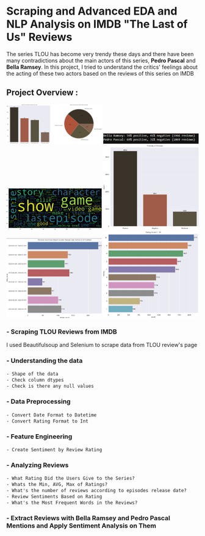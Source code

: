 #  Scraping and Advanced EDA and NLP Analysis on IMDB "The Last of Us" Reviews 
The series TLOU has become very trendy these days and there have been many contradictions about the main actors of this series, **Pedro Pascal** and **Bella Ramsey**. In this project, I tried to understand the critics' feelings about the acting of these two actors based on the reviews of this series on IMDB

## Project Overview :
<img src = "src/plot6.png" width ="250" />
<img src = "src/plot5.png" width ="250" />
<img src = "src/plot4.png" width ="250" />
<img src = "src/plot3.png" width ="250" />
<img src = "src/plot2.png" width ="250" />
<img src = "src/plot1.png" width ="250" />

### - Scraping TLOU Reviews from IMDB
I used Beautifulsoup and Selenium to scrape data from TLOU review's page

###  - Understanding the data
    - Shape of the data
    - Check column dtypes
    - Check is there any null values
### -  Data Preprocessing  
    - Convert Date Format to Datetime
    - Convert Rating Format to Int
 
### - Feature Engineering 
    - Create Sentiment by Review Rating
    
### - Analyzing Reviews 
    - What Rating Did the Users Give to the Series? 
    - Whats the Min, AVG, Max of Ratings?
    - What's the number of reviews according to episodes release date?
    - Review Sentiments Based on Rating
    - What's the Most Frequent Words in the Reviews?
    
### - Extract Reviews with Bella Ramsey and Pedro Pascal Mentions and Apply Sentiment Analysis on Them
